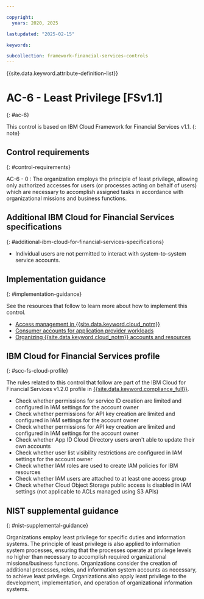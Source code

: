 ```yaml
---

copyright:
  years: 2020, 2025

lastupdated: "2025-02-15"

keywords:

subcollection: framework-financial-services-controls
---
```


{{site.data.keyword.attribute-definition-list}}

               
# AC-6 - Least Privilege [FSv1.1]
{: #ac-6}

This control is based on IBM Cloud Framework for Financial Services v1.1.
{: note}


## Control requirements
{: #control-requirements}

AC-6 - 0
    : The organization employs the principle of least privilege, allowing only authorized accesses for users (or processes acting on behalf of users) which are necessary to accomplish assigned tasks in accordance with organizational missions and business functions.

## Additional IBM Cloud for Financial Services specifications
{: #additional-ibm-cloud-for-financial-services-specifications}

- Individual users are not permitted to interact with system-to-system service accounts.

## Implementation guidance
{: #implementation-guidance}

See the resources that follow to learn more about how to implement this control.

- [Access management in {{site.data.keyword.cloud_notm}}](/docs/framework-financial-services?topic=framework-financial-services-shared-account-access-management)
- [Consumer accounts for application provider workloads](/docs/framework-financial-services?topic=framework-financial-services-shared-account-consumer)
- [Organizing {{site.data.keyword.cloud_notm}} accounts and resources](/docs/framework-financial-services?topic=framework-financial-services-shared-account-organization)

## IBM Cloud for Financial Services profile
{: #scc-fs-cloud-profile}

The rules related to this control that follow are part of the IBM Cloud for Financial Services v1.2.0 profile in [{{site.data.keyword.compliance_full}}](/docs/security-compliance?topic=security-compliance-getting-started).

- Check whether permissions for service ID creation are limited and configured in IAM settings for the account owner 
- Check whether permissions for API key creation are limited and configured in IAM settings for the account owner 
- Check whether permissions for API key creation are limited and configured in IAM settings for the account owner 
- Check whether App ID Cloud Directory users aren't able to update their own accounts 
- Check whether user list visibility restrictions are configured in IAM settings for the account owner 
- Check whether IAM roles are used to create IAM policies for IBM resources 
- Check whether IAM users are attached to at least one access group 
- Check whether Cloud Object Storage public access is disabled in IAM settings (not applicable to ACLs managed using S3 APIs)

## NIST supplemental guidance
{: #nist-supplemental-guidance}

Organizations employ least privilege for specific duties and information systems. The principle of least privilege is also applied to information system processes, ensuring that the processes operate at privilege levels no higher than necessary to accomplish required organizational missions/business functions. Organizations consider the creation of additional processes, roles, and information system accounts as necessary, to achieve least privilege. Organizations also apply least privilege to the development, implementation, and operation of organizational information systems.





